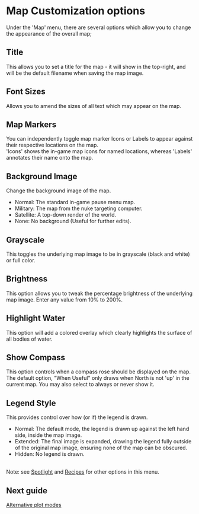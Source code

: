 # Map Customization options

Under the 'Map' menu, there are several options which allow you to change the appearance of the overall map;

## Title
This allows you to set a title for the map - it will show in the top-right, and will be the default filename when saving the map image.

## Font Sizes
Allows you to amend the sizes of all text which may appear on the map.

## Map Markers
You can independently toggle map marker Icons or Labels to appear against their respective locations on the map.<br/>
'Icons' shows the in-game map icons for named locations, whereas 'Labels' annotates their name onto the map.<br/>

## Background Image
Change the background image of the map.
- Normal: The standard in-game pause menu map.
- Military: The map from the nuke targeting computer.
- Satellite: A top-down render of the world.
- None: No background (Useful for further edits).

## Grayscale
This toggles the underlying map image to be in grayscale (black and white) or full color.

## Brightness
This option allows you to tweak the percentage brightness of the underlying map image. Enter any value from 10% to 200%.

## Highlight Water
This option will add a colored overlay which clearly highlights the surface of all bodies of water.

## Show Compass
This option controls when a compass rose should be displayed on the map. The default option, "When Useful" only draws when North is not 'up' in the current map. You may also select to always or never show it.

## Legend Style
This provides control over how (or if) the legend is drawn.
* Normal: The default mode, the legend is drawn up against the left hand side, inside the map image.
* Extended: The final image is expanded, drawing the legend fully outside of the original map image, ensuring none of the map can be obscured.
* Hidden: No legend is drawn.
<br/><br/>

Note: see [Spotlight](Spotlight.md) and [Recipes](Recipes.md) for other options in this menu.

## Next guide
[Alternative plot modes](Plot_modes.md)
